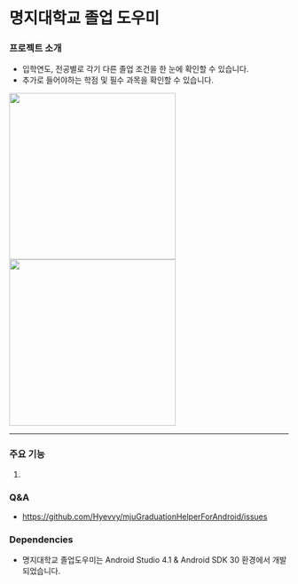 # 명지대학교 졸업 도우미
### 프로젝트 소개
* 입학연도, 전공별로 각기 다른 졸업 조건을 한 눈에 확인할 수 있습니다.
* 추가로 들어야하는 학점 및 필수 과목을 확인할 수 있습니다.

<p float="left">
  <img src="https://user-images.githubusercontent.com/72402747/143530607-e6fc3e57-24b3-4446-9192-cb2eacad7fe2.png" width="300" height="300" />
  <img src="https://user-images.githubusercontent.com/72402747/143530663-ca95f4ae-192b-4784-9fd0-086939b3006f.png" width="300" height="300" />
</p>

---

### 주요 기능
1. 


### Q&A
* https://github.com/Hyevvy/mjuGraduationHelperForAndroid/issues

### Dependencies
* 명지대학교 졸업도우미는 Android Studio 4.1 & Android SDK 30 환경에서 개발되었습니다.
